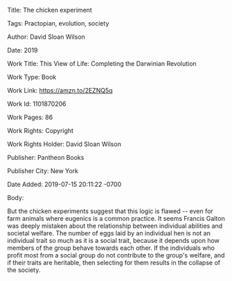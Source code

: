 Title:  The chicken experiment

Tags:   Practopian, evolution, society

Author: David Sloan Wilson

Date:   2019

Work Title: This View of Life: Completing the Darwinian Revolution

Work Type: Book

Work Link: https://amzn.to/2EZNQ5q

Work Id: 1101870206

Work Pages: 86

Work Rights: Copyright

Work Rights Holder: David Sloan Wilson

Publisher: Pantheon Books

Publisher City: New York

Date Added: 2019-07-15 20:11:22 -0700

Body: 

But the chicken experiments suggest that this logic is flawed -- even for farm animals where eugenics is a common practice. It seems Francis Galton was deeply mistaken about the relationship between individual abilities and societal welfare. The number of eggs laid by an individual hen is not an individual trait so much as it is a social trait, because it depends upon how members of the group behave towards each other. If the individuals who profit most from a social group do not contribute to the group's welfare, and if their traits are heritable, then selecting for them results in the collapse of the society. 

